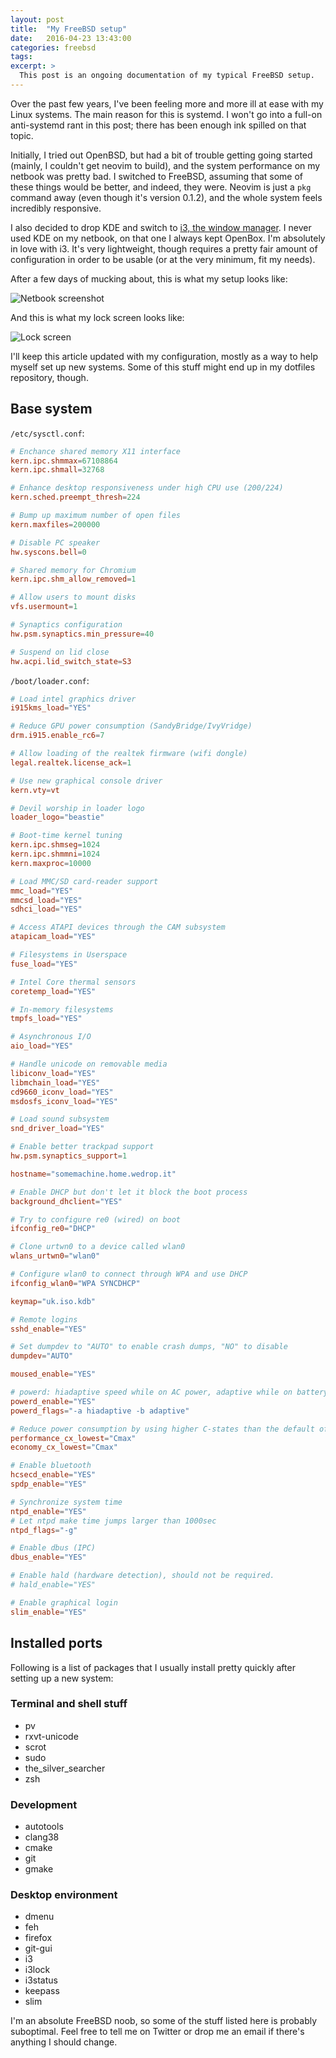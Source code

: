 ```yaml
---
layout: post
title:  "My FreeBSD setup"
date:   2016-04-23 13:43:00
categories: freebsd
tags:
excerpt: >
  This post is an ongoing documentation of my typical FreeBSD setup.
---
```

Over the past few years, I've been feeling more and more ill at ease with my
Linux systems. The main reason for this is systemd. I won't go into a full-on
anti-systemd rant in this post; there has been enough ink spilled on that
topic.

Initially, I tried out OpenBSD, but had a bit of trouble getting going started
(mainly, I couldn't get neovim to build), and the system performance on my
netbook was pretty bad. I switched to FreeBSD, assuming that some of these
things would be better, and indeed, they were. Neovim is just a `pkg` command
away (even though it's version 0.1.2), and the whole system feels incredibly
responsive.

I also decided to drop KDE and switch to [i3, the window
manager](https://i3wm.org/). I never used KDE on my netbook, on that one I
always kept OpenBox. I'm absolutely in love with i3. It's very lightweight,
though requires a pretty fair amount of configuration in order to be usable (or
at the very minimum, fit my needs).

After a few days of mucking about, this is what my setup looks like:

![Netbook screenshot](/assets/article_images/2016-04-23-freebsd-setup/netbook-screenshot.png)

And this is what my lock screen looks like:

![Lock screen](/assets/article_images/2016-04-23-freebsd-setup/lock-screen.png)

I'll keep this article updated with my configuration, mostly as a way to help
myself set up new systems. Some of this stuff might end up in my dotfiles
repository, though.

## Base system

`/etc/sysctl.conf`:

```conf
# Enchance shared memory X11 interface
kern.ipc.shmmax=67108864
kern.ipc.shmall=32768

# Enhance desktop responsiveness under high CPU use (200/224)
kern.sched.preempt_thresh=224

# Bump up maximum number of open files
kern.maxfiles=200000

# Disable PC speaker
hw.syscons.bell=0

# Shared memory for Chromium
kern.ipc.shm_allow_removed=1

# Allow users to mount disks
vfs.usermount=1

# Synaptics configuration
hw.psm.synaptics.min_pressure=40

# Suspend on lid close
hw.acpi.lid_switch_state=S3
```

`/boot/loader.conf`:

```conf
# Load intel graphics driver
i915kms_load="YES"

# Reduce GPU power consumption (SandyBridge/IvyVridge)
drm.i915.enable_rc6=7

# Allow loading of the realtek firmware (wifi dongle)
legal.realtek.license_ack=1

# Use new graphical console driver
kern.vty=vt

# Devil worship in loader logo
loader_logo="beastie"

# Boot-time kernel tuning
kern.ipc.shmseg=1024
kern.ipc.shmmni=1024
kern.maxproc=10000

# Load MMC/SD card-reader support
mmc_load="YES"
mmcsd_load="YES"
sdhci_load="YES"

# Access ATAPI devices through the CAM subsystem
atapicam_load="YES"

# Filesystems in Userspace
fuse_load="YES"

# Intel Core thermal sensors
coretemp_load="YES"

# In-memory filesystems
tmpfs_load="YES"

# Asynchronous I/O
aio_load="YES"

# Handle unicode on removable media
libiconv_load="YES"
libmchain_load="YES"
cd9660_iconv_load="YES"
msdosfs_iconv_load="YES"

# Load sound subsystem
snd_driver_load="YES"

# Enable better trackpad support
hw.psm.synaptics_support=1
```

```conf
hostname="somemachine.home.wedrop.it"

# Enable DHCP but don't let it block the boot process
background_dhclient="YES"

# Try to configure re0 (wired) on boot
ifconfig_re0="DHCP"

# Clone urtwn0 to a device called wlan0
wlans_urtwn0="wlan0"

# Configure wlan0 to connect through WPA and use DHCP
ifconfig_wlan0="WPA SYNCDHCP"

keymap="uk.iso.kdb"

# Remote logins
sshd_enable="YES"

# Set dumpdev to "AUTO" to enable crash dumps, "NO" to disable
dumpdev="AUTO"

moused_enable="YES"

# powerd: hiadaptive speed while on AC power, adaptive while on battery
powerd_enable="YES"
powerd_flags="-a hiadaptive -b adaptive"

# Reduce power consumption by using higher C-states than the default of C1
performance_cx_lowest="Cmax"
economy_cx_lowest="Cmax"

# Enable bluetooth
hcsecd_enable="YES"
spdp_enable="YES"

# Synchronize system time
ntpd_enable="YES"
# Let ntpd make time jumps larger than 1000sec
ntpd_flags="-g"

# Enable dbus (IPC)
dbus_enable="YES"

# Enable hald (hardware detection), should not be required.
# hald_enable="YES"

# Enable graphical login
slim_enable="YES"
```

## Installed ports

Following is a list of packages that I usually install pretty quickly after
setting up a new system:

### Terminal and shell stuff

- pv
- rxvt-unicode
- scrot
- sudo
- the_silver_searcher
- zsh

### Development

- autotools
- clang38
- cmake
- git
- gmake

### Desktop environment

- dmenu
- feh
- firefox
- git-gui
- i3
- i3lock
- i3status
- keepass
- slim

I'm an absolute FreeBSD noob, so some of the stuff listed here is probably
suboptimal. Feel free to tell me on Twitter or drop me an email if there's
anything I should change.
